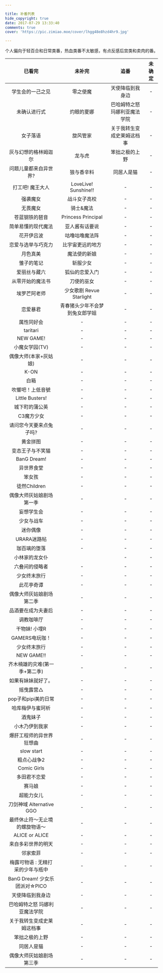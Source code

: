 ```yaml
---

title: 补番列表
hide_copyright: true
date: 2017-07-29 13:33:40
comments: true
cover: 'https://pic.zimiao.moe/cover/lhgg48e8hzd4hr9.jpg'

---
```


<style type="text/css">
	table {
		table-layout: fixed;
		empty-cells: show;
	}
  .markdown-body th {
    text-align: center;
    vertical-align: middle!important;
  }
	.article-entry table td:nth-child(1) {
    text-align: center;
    vertical-align: middle!important;
		white-space: normal;
	}
</style>

个人偏向于轻百合和日常类番，热血类番不太敏感，有点反感后宫类和卖肉的番。

已看完|未补完|追番|未确定
:-:|:-:|:-:|:-:
学生会的一己之见|零之使魔|天使降临到我身边|-
未确认进行式|灼眼的夏娜|巴哈姆特之怒 玛娜利亚魔法学院|-
女子落语|旋风管家|关于我转生变成史莱姆这档事|-
灰与幻想的格林姆迦尔|龙与虎|笨拙之极的上野|-
问题儿童都来自异世界?|狼与香辛料|同居人是猫|-
打工吧! 魔王大人|LoveLive! Sunshine!!|-|-
强袭魔女|战斗女子高校|-|-
无畏魔女|骑士&魔法|-|-
苍蓝钢铁的琶音|Princess Principal|-|-
简单易懂的现代魔法|亚人酱有话要说|-|-
花开伊吕波|咕噜咕噜魔法阵|-|-
恋爱与选举与巧克力|比宇宙更远的地方|-|-
月色真美|魔法使的新娘|-|-
雏子的笔记|斩服少女|-|-
爱丽丝与藏六|狐仙的恋爱入门|-|-
从零开始的魔法书|刀使的巫女|-|-
埃罗芒阿老师|少女歌剧 Revue Starlight|-|-
恋爱暴君|青春猪头少年不会梦到兔女郎学姐|-|-
属性同好会|-|-|-
taritari|-|-|-
NEW GAME!|-|-|-
小魔女学园(TV)|-|-|-
偶像大师(本家+灰姑娘)|-|-|-
K-ON|-|-|-
白箱|-|-|-
吹響吧！上低音號|-|-|-
Little Busters!|-|-|-
城下町的蒲公英|-|-|-
C3魔方少女|-|-|-
请问您今天要来点兔子吗?|-|-|-
黄金拼图|-|-|-
变态王子与不笑猫|-|-|-
BanG Dream!|-|-|-
异世界食堂|-|-|-
笨女孩|-|-|-
徒然Children|-|-|-
偶像大师灰姑娘剧场 第一季|-|-|-
妄想学生会|-|-|-
少女与战车|-|-|-
迷你偶像|-|-|-
URARA迷路帖|-|-|-
珈百璃的堕落|-|-|-
小林家的龙女仆||-|-
六叠间的侵略者|-|-|-
少女终末旅行|-|-|-
此花亭奇谭|-|-|-
偶像大师灰姑娘剧场 第二季|-|-|-
品酒要在成为夫妻后|-|-|-
调教咖啡厅|-|-|-
干物妹! 小埋R|-|-|-
GAMERS电玩咖！|-|-|-
少女终末旅行|-|-|-
NEW GAME!!|-|-|-
齐木楠雄的灾难(第一季+第二季)|-|-|-
如果有妹妹就好了。|-|-|-
摇曳露营△|-|-|-
pop子和pipi美的日常|-|-|-
哈库梅伊与蜜珂析|-|-|-
酒鬼妹子|-|-|-
小木乃伊到我家|-|-|-
爆肝工程师的异世界狂想曲|-|-|-
slow start|-|-|-
粗点心战争2|-|-|-
Comic Girls|-|-|-
多田君不恋爱|-|-|-
赛马娘|-|-|-
超能力女儿|-|-|-
刀剑神域 Alternative GGO|-|-|-
最终休止符～无止境的螺旋物语～|-|-|-
ALICE or ALICE|-|-|-
来自多彩世界的明天|-|-|-
邻家索菲|-|-|-
梅露可物语 : 无精打采的少年与瓶中|-|-|-
BanG Dream! 少女乐团派对☆PICO|-|-|-
天使降临到我身边|-|-|-
巴哈姆特之怒 玛娜利亚魔法学院|-|-|-
关于我转生变成史莱姆这档事|-|-|-
笨拙之极的上野|-|-|-
同居人是猫|-|-|-
偶像大师灰姑娘剧场 第三季|-|-|-
